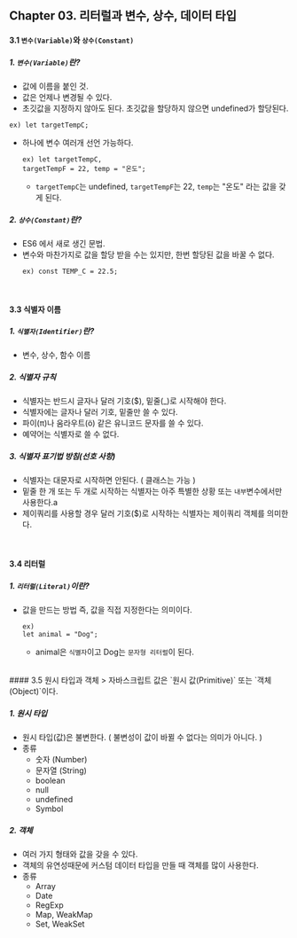 ## Chapter 03. 리터럴과 변수, 상수, 데이터 타입

#### 3.1 `변수(Variable)`와 `상수(Constant)`
##### 1. `변수(Variable)`란?
- 값에 이름을 붙인 것.
- 값은 언제나 변경될 수 있다.
- 초깃값을 지정하지 않아도 된다. 초깃값을 할당하지 않으면 undefined가 할당된다.
<pre><code>ex) let targetTempC;</code></pre>

- 하나에 변수 여러개 선언 가능하다.<pre><code>ex) let targetTempC, targetTempF = 22, temp = "온도";</code></pre>
 	
   - `targetTempC`는 undefined, `targetTempF`는 22, `temp`는 "온도" 라는 값을 갖게 된다. 

##### 2. `상수(Constant)`란?
- ES6 에서 새로 생긴 문법.
- 변수와 마찬가지로 값을 할당 받을 수는 있지만, 한번 할당된 값을 바꿀 수 없다.<pre><code>ex) const TEMP_C = 22.5;</code></pre>

<br/>

#### 3.3 식별자 이름
##### 1. `식별자(Identifier)`란?
- 변수, 상수, 함수 이름
##### 2. 식별자 규칙
- 식별자는 반드시 글자나 달러 기호($), 밑줄(_)로 시작해야 한다.
- 식별자에는 글자나 달러 기호, 밑줄만 쓸 수 있다.
- 파이(π)나 움라우트(ö) 같은 유니코드 문자를 쓸 수 있다.
- 예약어는 식별자로 쓸 수 없다.
##### 3. 식별자 표기법 방침(선호 사항)
- 식별자는 대문자로 시작하면 안된다. ( 클래스는 가능 )
- 밑줄 한 개 또는 두 개로 시작하는 식별자는 아주 특별한 상황 또는 `내부`변수에서만 사용한다.a
- 제이쿼리를 사용할 경우 달러 기호($)로 시작하는 식별자는 제이쿼리 객체를 의미한다.

<br/>

#### 3.4 리터럴
##### 1. `리터럴(Literal)`이란?
- 값을 만드는 방법 즉, 값을 직접 지정한다는 의미이다.<pre><code>ex) let animal = "Dog";</code></pre>
	- animal은 `식별자`이고 Dog는 `문자형 리터럴`이 된다.	

<br/>
#### 3.5 원시 타입과 객체
> 자바스크립트 값은 `원시 값(Primitive)` 또는 `객체(Object)`이다.

##### 1. 원시 타입
- 원시 타입(값)은 불변한다. ( 불변성이 값이 바뀔 수 없다는 의미가 아니다. )
- 종류
	- 숫자 (Number)
	- 문자열 (String)
	- boolean
	- null
	- undefined
	- Symbol
##### 2. 객체
- 여러 가지 형태와 값을 갖을 수 있다.
- 객체의 유연성때문에 커스텀 데이터 타입을 만들 때 객체를 많이 사용한다.
- 종류
	- Array
	- Date
	- RegExp
	- Map, WeakMap 	
	- Set, WeakSet
    